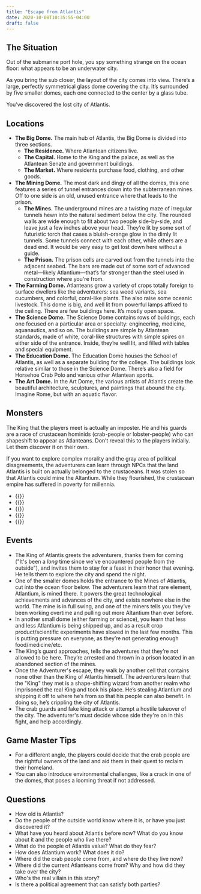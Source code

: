 ```yaml
---
title: "Escape from Atlantis"
date: 2020-10-08T10:35:55-04:00
draft: false
---
```


<div data-toc="In This Adventure"></div>

## The Situation

Out of the submarine port hole, you spy something strange on the ocean floor: what appears to be an underwater city.

As you bring the sub closer, the layout of the city comes into view. There’s a large, perfectly symmetrical glass dome covering the city. It’s surrounded by five smaller domes, each one connected to the center by a glass tube.

You’ve discovered the lost city of Atlantis.



## Locations

- **The Big Dome.** The main hub of Atlantis, the Big Dome is divided into three sections.
	+ **The Residence.** Where Atlantean citizens live.
	+ **The Capital.** Home to the King and the palace, as well as the Atlantean Senate and government buildings.
	+ **The Market.** Where residents purchase food, clothing, and other goods.
- **The Mining Dome.** The most dark and dingy of all the domes, this one features a series of tunnel entrances down into the subterranean mines. Off to one side is an old, unused entrance where that leads to the prison.
	+ **The Mines.** The underground mines are a twisting maze of irregular tunnels hewn into the natural sediment below the city. The rounded walls are wide enough to fit about two people side-by-side, and leave just a few inches above your head. They’re lit by some sort of futuristic torch that cases a bluish-orange glow in the dimly lit tunnels. Some tunnels connect with each other, while others are a dead end. It would be very easy to get lost down here without a guide.
	+ **The Prison.** The prison cells are carved out from the tunnels into the adjacent seabed. The bars are made out of some sort of advanced metal&mdash;likely Atlantium&mdash;that’s far stronger than the steel used in construction where you're from.
- **The Farming Dome.** Atlanteans grow a variety of crops totally foreign to surface dwellers like the adventurers: sea weed variants, sea cucumbers, and colorful, coral-like plants. The also raise some oceanic livestock. This dome is big, and well lit from powerful lamps affixed to the ceiling. There are few buildings here. It’s mostly open space.
- **The Science Dome.** The Science Dome contains rows of buildings, each one focused on a particular area or specialty: engineering, medicine, aquanautics, and so on. The buildings are simple by Atlantean standards, made of white, coral-like structures with simple spires on either side of the entrance. Inside, they’re well lit, and filled with tables and special equipment.
- **The Education Dome.** The Education Dome houses the School of Atlantis, as well as a separate building for the college. The buildings look relative similar to those in the Science Dome. There’s also a field for Horsehoe Crab Polo and various other Atlantean sports.
- **The Art Dome.** In the Art Dome, the various artists of Atlantis create the beautiful architecture, sculptures, and paintings that abound the city. Imagine Rome, but with an aquatic flavor.



## Monsters

The King that the players meet is actually an imposter. He and his guards are a race of crustacean hominids (crab-people or lobster-people) who can shapeshift to appear as Atlanteans. Don’t reveal this to the players initially. Let them discover it on their own.

If you want to explore complex morality and the gray area of political disagreements, the adventurers can learn through NPCs that the land Atlantis is built on actually belonged to the crustaceans. It was stolen so that Atlantis could mine the Altantium. While they flourished, the crustacean empire has suffered in poverty for millennia.

- {{<monster-custom name="Atlantean Citizen" damage="D6WR" hp="3" dr="3" drd20="10">}}
- {{<monster-custom name="Atlantean Guards" damage="D6" hp="8" dr="4" drd20="13" abilities="Resistant: Bludgeoning, Slashing. Vulnerable: Fire, Lightning.">}}
- {{<monster-custom name="Atlantean King" damage="D6WR" hp="8" dr="34" drd20="10" abilities="Good persuasion and deceit.">}}
- {{<monster-custom name="Crab Guards" damage="2D6" hp="12" dr="5" drd20="15" abilities="Pinching Grasp: 3D6 damage. Resistant: Bludgeoning, Slashing. Vulnerable: Fire, Lightning.">}}
- {{<monster-custom name="Crab King (Imposter)" damage="2D6WR" hp="10" dr="4" drd20="13" abilities="Shapeshifting. Resistant: Bludgeoning, Slashing. Vulnerable: Fire, Lightning.">}}



## Events

- The King of Atlantis greets the adventurers, thanks them for coming ("It's been a *long* time since we've encountered people from the outside"), and invites them to stay for a feast in their honor that evening. He tells them to explore the city and spend the night.
- One of the smaller domes holds the entrance to the Mines of Atlantis, cut into the ocean floor below. The adventurers learn that rare element, Atlantium, is mined there. It powers the great technological achievements and advances of the city, and exists nowhere else in the world. The mine is in full swing, and one of the miners tells you they’ve been working overtime and pulling out more Altantium than ever before.
- In another small dome (either farming or science), you learn that less and less Atlantium is being shipped up, and as a result crop product/scientific experiments have slowed in the last few months. This is putting pressure on everyone, as they’re not generating enough food/medicine/etc.
- The King’s guard approaches, tells the adventures that they’re not allowed to be here. They’re arrested and thrown in a prison located in an abandoned section of the mines.
- Once the Adventurer's escape, they walk by another cell that contains none other than the King of Atlantis himself. The adventurers learn that the "King" they met is a shape-shifting wizard from another realm who imprisoned the real King and took his place. He’s stealing Atlantium and shipping it off to where he’s from so that his people can also benefit. In doing so, he’s crippling the city of Atlantis.
- The crab guards and fake king attack or attempt a hostile takeover of the city. The adventurer's must decide whose side they're on in this fight, and help accordingly.



## Game Master Tips

- For a different angle, the players could decide that the crab people are the rightful owners of the land and aid them in their quest to reclaim their homeland.
- You can also introduce environmental challenges, like a crack in one of the domes, that poses a looming threat if not addressed.



## Questions

- How old is Atlantis?
- Do the people of the outside world know where it is, or have you just discovered it?
- What have you heard about Atlantis before now? What do you know about it and the people who live there?
- What do the people of Atlantis value? What do they fear?
- How does Atlantium work? What does it do?
- Where did the crab people come from, and where do they live now?
- Where did the current Atlanteans come from? Why and how did they take over the city?
- Who's the real villain in this story?
- Is there a political agreement that can satisfy both parties?